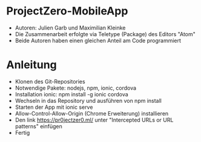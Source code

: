 # ProjectZero-MobileApp

* Autoren: Julien Garb und Maximilian Kleinke
* Die Zusammenarbeit erfolgte via Teletype (Package) des Editors "Atom"
* Beide Autoren haben einen gleichen Anteil am Code programmiert

# Anleitung

* Klonen des Git-Repositories
* Notwendige Pakete: nodejs, npm, ionic, cordova
* Installation ionic: npm install -g ionic cordova
* Wechseln in das Repository und ausführen von npm install
* Starten der App mit ionic serve
* Allow-Control-Allow-Origin (Chrome Erweiterung) installieren
* Den link https://pr0jectzer0.ml/ unter "Intercepted URLs or URL patterns" einfügen
* Fertig
